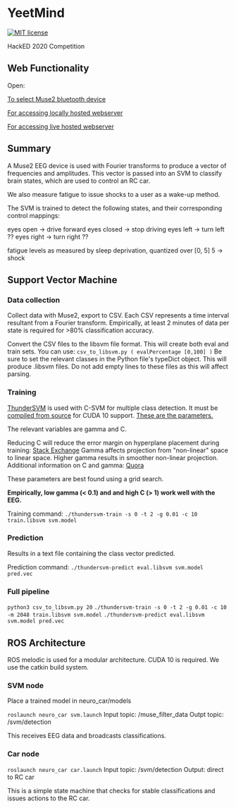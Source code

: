 # YeetMind
[![MIT license](https://img.shields.io/badge/License-MIT-brightgreen.svg)](https://github.com/kylemath/EEGEdu/blob/master/LICENSE)

HackED 2020 Competition

## Web Functionality

Open:

[To select Muse2 bluetooth device](http://localhost:3000/)

[For accessing locally hosted webserver](http://localhost:43343/)

[For accessing live hosted webserver](http://neurotransmitter.tech/)

## Summary

A Muse2 EEG device is used with Fourier transforms to produce a vector of frequencies and amplitudes.
This vector is passed into an SVM to classify brain states, which are used to control an RC car.

We also measure fatigue to issue shocks to a user as a wake-up method.

The SVM is trained to detect the following states, and their corresponding control mappings:

eyes open -> drive forward
eyes closed -> stop driving
eyes left -> turn left ??
eyes right -> turn right ??

fatigue levels as measured by sleep deprivation, quantized over [0, 5]
5 -> shock

## Support Vector Machine

### Data collection

Collect data with Muse2, export to CSV. Each CSV represents a time interval resultant from a Fourier transform.
Empirically, at least 2 minutes of data per state is required for >80% classification accuracy.

Convert the CSV files to the libsvm file format. This will create both eval and train sets.
You can use: `csv_to_libsvm.py ( evalPercentage [0,100] )`
Be sure to set the relevant classes in the Python file's typeDict object.
This will produce .libsvm files. Do not add empty lines to these files as this will affect parsing.

### Training

[ThunderSVM](https://github.com/Xtra-Computing/thundersvm/blob/master/docs/index.md) is used with C-SVM for multiple class detection.
It must be [compiled from source](https://github.com/Xtra-Computing/thundersvm/blob/master/docs/get-started.md#installation) for CUDA 10 support.
[These are the parameters.](https://github.com/Xtra-Computing/thundersvm/blob/master/docs/parameters.md)

The relevant variables are gamma and C.

Reducing C will reduce the error margin on hyperplane placement during training: [Stack Exchange](https://stats.stackexchange.com/questions/31066/what-is-the-influence-of-c-in-svms-with-linear-kernel)
Gamma affects projection from "non-linear" space to linear space. Higher gamma results in smoother non-linear projection.
Additional information on C and gamma: [Quora](https://www.quora.com/What-are-C-and-gamma-with-regards-to-a-support-vector-machine)

These parameters are best found using a grid search.

**Empirically, low gamma (< 0.1) and and high C (> 1) work well with the EEG.**

Training command: `./thundersvm-train -s 0 -t 2 -g 0.01 -c 10 train.libsvm svm.model`

### Prediction

Results in a text file containing the class vector predicted.

Prediction command: `./thundersvm-predict eval.libsvm svm.model pred.vec`

### Full pipeline

`python3 csv_to_libsvm.py 20`
`./thundersvm-train -s 0 -t 2 -g 0.01 -c 10 -m 2048 train.libsvm svm.model`
`./thundersvm-predict eval.libsvm svm.model pred.vec`

## ROS Architecture

ROS melodic is used for a modular architecture. CUDA 10 is required. We use the catkin build system.

### SVM node

Place a trained model in neuro_car/models

`roslaunch neuro_car svm.launch`
Input topic: /muse_filter_data
Outpt topic: /svm/detection

This receives EEG data and broadcasts classifications.

### Car node

`roslaunch neuro_car car.launch`
Input topic: /svm/detection
Output: direct to RC car

This is a simple state machine that checks for stable classifications and issues actions to the RC car.
